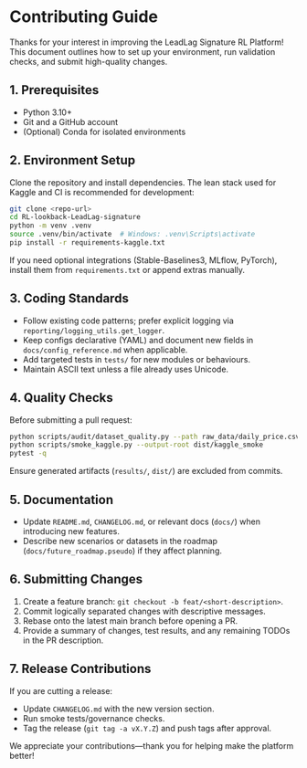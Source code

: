 # Contributing Guide

Thanks for your interest in improving the LeadLag Signature RL Platform! This document outlines how to set up your environment, run validation checks, and submit high-quality changes.

## 1. Prerequisites
- Python 3.10+
- Git and a GitHub account
- (Optional) Conda for isolated environments

## 2. Environment Setup
Clone the repository and install dependencies. The lean stack used for Kaggle and CI is recommended for development:

```bash
git clone <repo-url>
cd RL-lookback-LeadLag-signature
python -m venv .venv
source .venv/bin/activate  # Windows: .venv\Scripts\activate
pip install -r requirements-kaggle.txt
```

If you need optional integrations (Stable-Baselines3, MLflow, PyTorch), install them from `requirements.txt` or append extras manually.

## 3. Coding Standards
- Follow existing code patterns; prefer explicit logging via `reporting/logging_utils.get_logger`.
- Keep configs declarative (YAML) and document new fields in `docs/config_reference.md` when applicable.
- Add targeted tests in `tests/` for new modules or behaviours.
- Maintain ASCII text unless a file already uses Unicode.

## 4. Quality Checks
Before submitting a pull request:

```bash
python scripts/audit/dataset_quality.py --path raw_data/daily_price.csv  # adjust path if using custom data
python scripts/smoke_kaggle.py --output-root dist/kaggle_smoke            # add --keep-meta-rl/--keep-offline if relevant
pytest -q
```

Ensure generated artifacts (`results/`, `dist/`) are excluded from commits.

## 5. Documentation
- Update `README.md`, `CHANGELOG.md`, or relevant docs (`docs/`) when introducing new features.
- Describe new scenarios or datasets in the roadmap (`docs/future_roadmap.pseudo`) if they affect planning.

## 6. Submitting Changes
1. Create a feature branch: `git checkout -b feat/<short-description>`.
2. Commit logically separated changes with descriptive messages.
3. Rebase onto the latest main branch before opening a PR.
4. Provide a summary of changes, test results, and any remaining TODOs in the PR description.

## 7. Release Contributions
If you are cutting a release:
- Update `CHANGELOG.md` with the new version section.
- Run smoke tests/governance checks.
- Tag the release (`git tag -a vX.Y.Z`) and push tags after approval.

We appreciate your contributions—thank you for helping make the platform better!
